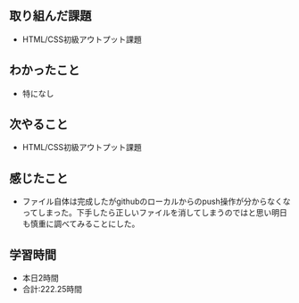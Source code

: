 ## 取り組んだ課題
- HTML/CSS初級アウトプット課題
## わかったこと
- 特になし
## 次やること
- HTML/CSS初級アウトプット課題
## 感じたこと
- ファイル自体は完成したがgithubのローカルからのpush操作が分からなくなってしまった。下手したら正しいファイルを消してしまうのではと思い明日も慎重に調べてみることにした。
## 学習時間
- 本日2時間<br>
- 合計:222.25時間
